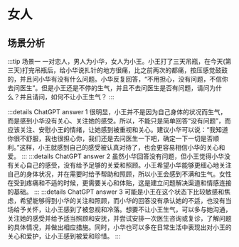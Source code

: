 # 女人

## 场景分析

:::tip 场景一
一对恋人，男人为小华，女人为小王。小王打了三天吊瓶，在今天(第三天)打完吊瓶后，给小华说扎针的地方很痛，比之前两次的都痛，按压感觉鼓鼓的，并且问小华有没有什么问题。小华反复回答，“不用担心，没有问题，不信你去问医生”。但是小王还是不停的生气，并且不去问医生是否有问题，请问为什么？并且请问，如何不让小王生气？
:::

:::details ChatGPT answer 1
很明显，小王并不是因为自己身体的状况而生气，而是感到小华没有关心、关注她的感受。所以，不能只是简单回答“没有问题”，而应该关注、安慰小王的情绪，让她感到被重视和关心。建议小华可以说：“我知道你很不舒服，我也很担心你，我们还是去问医生一下吧，确定一下一切是否顺利。”这样，小王就感到自己的感受被认真对待了，也会更容易相信小华的关心和爱。
:::
:::details ChatGPT answer 2
虽然小华回答没有问题，但小王觉得小华没有关心自己的感受，没有给予足够的关爱和照顾。小王希望小华能够更细心地关注自己的身体状况，并在需要时给予帮助和照顾，所以小王会感到不满和生气。女性在受到疼痛和不适的时候，更需要关心和体贴，这是建立问题解决渠道和情感连接的基础。
:::
:::details ChatGPT answer 3
可能是小王在这个状态下比较敏感和焦虑，希望能够得到小华的关注和照顾，而小华的回答没有承认她的不适，也没有当场给予关怀，让小王感到了被忽视和冷落。想要不让小王生气，可以多与她沟通，关注她的感受并给予适当照顾和安抚，并尝试安排一次医生咨询或复诊，了解问题的具体情况，并做出相应措施。同时，小华也可以多在日常生活中表现出对小王的关心和爱护，让小王感到被爱和珍惜。
:::
